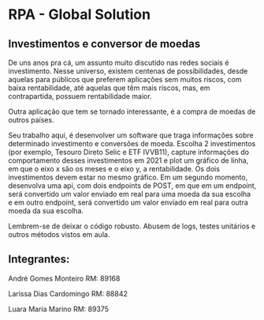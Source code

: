 # RPA - Global Solution

## Investimentos e conversor de moedas
De uns anos pra cá, um assunto muito discutido nas redes sociais é investimento. Nesse universo, existem centenas de possibilidades, desde aquelas para públicos que preferem aplicações sem muitos riscos, com baixa rentabilidade, até aquelas que têm mais riscos, mas, em contrapartida, possuem rentabilidade maior. 

Outra aplicação que tem se tornado interessante, é a compra de moedas de outros países.

Seu trabalho aqui, é desenvolver um software que traga informações sobre determinado investimento e conversões de moeda. Escolha 2 investimentos (por exemplo, Tesouro Direto Selic e ETF IVVB11), capture informações do comportamento desses investimentos em 2021 e plot um gráfico de linha, em que o eixo x são os meses e o eixo y, a rentabilidade. Os dois investimentos devem estar no mesmo gráfico. Em um segundo momento, desenvolva uma api, com dois endpoints de POST, em que em um endpoint, será convertido um valor enviado em real para uma moeda da sua escolha e em outro endpoint, será convertido um valor enviado em real para outra moeda da sua escolha.

Lembrem-se de deixar o código robusto. Abusem de logs, testes unitários e outros métodos vistos em aula. 


## Integrantes:

André Gomes Monteiro      RM: 89168

Larissa Dias Cardomingo RM: 88842

Luara Maria Marino RM: 89375
